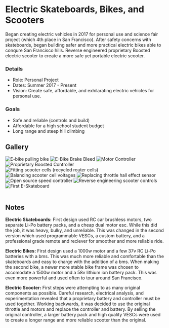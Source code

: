 # Electric Skateboards, Bikes, and Scooters
Began creating electric vehicles in 2017 for personal use and science fair project (which 4th place in San Francisco). After safety concerns with skateboards, began building safer and more practical electric bikes able to conqure San Francisco hills. Reverse engineered proprietary Boosted electric scooter to create a more safe yet portable electric scooter.

### Details
- Role: Personal Project
- Dates: Summer 2017 - Present
- Vision: Create safe, affordable, and exhilarating electric vehicles for personal use.

### Goals
- Safe and reliable (controls and build)
- Affordable for a high school student budget
- Long range and steep hill climbing

## Gallery
<div class="scroll-container">
    <img title="E-bike pulling bike" src="/assets/img/projects/e_vehicles/eveh11.jpeg">
    <img title="E-Bike Brake Bleed" src="/assets/img/projects/e_vehicles/eveh3.jpg">
    <img title="Motor Controller" src="/assets/img/projects/e_vehicles/eveh1.jpg">
    <img title="Proprietary Boosted Controller" src="/assets/img/projects/e_vehicles/eveh2.jpg">
    <img title="Fitting scooter cells (recycled router cells)" src="/assets/img/projects/e_vehicles/eveh6.jpg">
    <img title="Balancing scooter cell voltages" src="/assets/img/projects/e_vehicles/eveh5.jpg">
    <img title="Replacing throttle hall effect sensor" src="/assets/img/projects/e_vehicles/eveh4.jpg">
    <img title="Open source speed controller" src="/assets/img/projects/e_vehicles/eveh7.jpg">
    <img title="Reverse engineering scooter controls" src="/assets/img/projects/e_vehicles/eveh8.jpg">
    <img title="First E-Skateboard" src="/assets/img/projects/e_vehicles/eveh9.jpeg">
</div>
<br>

## Notes
**Electric Skateboards:** First design used RC car brushless motors, two separate Li-Po battery packs, and a cheap dual motor esc. While this did the job, it was heavy, bulky, and unreliable. This was changed in the second version which used programmable VESCs, a custom battery, and a professional grade remote and reciever for smoother and more reliable ride.

**Electric Bikes:** First design used a 1000w motor and a few 37v RC Li-Po batteries with a bms. This was much more reliable and comfortable than the skateboards and easy to charge with the addition of a bms. When making the second bike, a newer more stable bike frame was chosen to accomodate a 1500w motor and a 58v lithium ion battery pack. This was even more powerful and used often to tour around San Francisco.

**Electric Scooter:** First steps were attempting to as many original components as possible. Careful research, electrical analysis, and experimentation revealed that a proprietary battery and controller must be used together. Working backwards, it was decided to use the original throttle and motors and replace the controller and battery. By selling the original controller, a larger battery pack and high quality VESCs were used to create a longer range and more reliable scooter than the original.